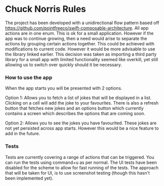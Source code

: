 # Chuck Norris Rules

The project has been developed with a unidirectional flow pattern based off https://github.com/pointfreeco/swift-composable-architecture. All app actions are in one enum. This is ok for a small application. However if the app was to continue growing, then a need would arise to separate the actions by grouping certain actions together. This could be achieved with modifications to current code. However it would be more advisable to use the library linked earlier. This decision was taken as importing a third party library for a small app with limited functionality seemed like overkill, yet still allowing us to switch over quickly should it be necessary.

### How to use the app

When the app starts you will be presented with 2 options. 

Option 1: Allows you to fetch a list of jokes that will be displayed in a list. Clicking on a cell will add the joke to your favourites. There is also a refresh button that fetches new jokes and an options button which currently contains a screen which describes the options that are coming soon.

Option 2: Allows you to see the jokes you have favourited. These jokes are not yet persisted across app starts. However this would be a nice feature to add in the future.

### Tests

Tests are currently covering a range of actions that can be triggered. You can run the tests using command+u as per normal. The UI tests have been disabled for the scheme to allow for fast running of the tests. The approach that will be taken for UI, is to use screenshot testing (though this hasn't been implemented yet).
